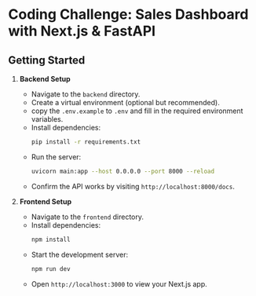 # Coding Challenge: Sales Dashboard with Next.js & FastAPI

## Getting Started

1. **Backend Setup**

   - Navigate to the `backend` directory.
   - Create a virtual environment (optional but recommended).
   - copy the `.env.example` to `.env` and fill in the required environment variables.
   - Install dependencies:
     ```bash
     pip install -r requirements.txt
     ```
   - Run the server:
     ```bash
     uvicorn main:app --host 0.0.0.0 --port 8000 --reload
     ```
   - Confirm the API works by visiting `http://localhost:8000/docs`.

2. **Frontend Setup**
   - Navigate to the `frontend` directory.
   - Install dependencies:
     ```bash
     npm install
     ```
   - Start the development server:
     ```bash
     npm run dev
     ```
   - Open `http://localhost:3000` to view your Next.js app.
